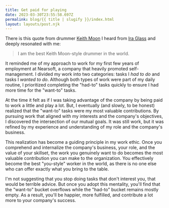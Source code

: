 ```yaml
---
title: Get paid for playing
date: 2023-03-30T23:55:58.697Z
permalink: blog/{{ title | slugify }}/index.html
layout: layouts/post.njk
---
```


There is this quote from drummer [Keith Moon](https://en.wikipedia.org/wiki/Keith_Moon) I heard from [Ira Glass](https://en.wikipedia.org/wiki/Ira_Glass) and deeply resonated with me:

> I am the best Keith Moon-style drummer in the world.

It reminded me of my approach to work for my first few years of employment at Nearsoft, a company that heavily promoted self-management. I divided my work into two categories: tasks I _had to do_ and tasks I _wanted to do_. Although both types of work were part of my daily routine, I prioritized completing the "had-to" tasks quickly to ensure I had more time for the "want-to" tasks.

<!-- more -->

At the time it felt as if I was taking advantage of the company by being paid to work a little and play a lot. But, I eventually (and slowly, to be honest) realized that the "want-to" tasks were my most valuable contributions. By pursuing work that aligned with my interests and the company's objectives, I discovered the intersection of our mutual goals. It was still work, but it was refined by my experience and understanding of my role and the company's business.

This realization has become a guiding principle in my work ethic. Once you comprehend and internalize the company's business, your role, and the value of your skillset, the work you genuinely want to do becomes the most valuable contribution you can make to the organization. You effectively become the best "you-style" worker in the world, as there is no one else who can offer exactly what you bring to the table.

I'm not suggesting that you stop doing tasks that don't interest you, that would be terrible advice. But once you adopt this mentality, you'll find that the "want-to" bucket overflows while the "had-to" bucket remains mostly empty. As a result, you'll be happier, more fulfilled, and contribute a lot more to your company's success.
